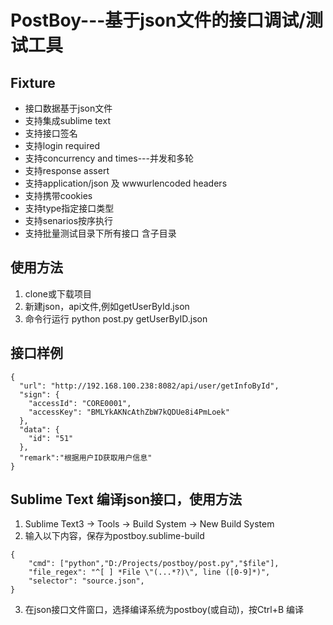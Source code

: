 # PostBoy---基于json文件的接口调试/测试工具

## Fixture
* 接口数据基于json文件
* 支持集成sublime text
* 支持接口签名
* 支持login required
* 支持concurrency and times---并发和多轮
* 支持response assert
* 支持application/json 及 wwwurlencoded headers
* 支持携带cookies
* 支持type指定接口类型
* 支持senarios按序执行
* 支持批量测试目录下所有接口 含子目录

## 使用方法
1. clone或下载项目
2. 新建json，api文件,例如getUserById.json
3. 命令行运行 python post.py getUserByID.json

## 接口样例
```
{
  "url": "http://192.168.100.238:8082/api/user/getInfoById",
  "sign": {
    "accessId": "CORE0001",
    "accessKey": "BMLYkAKNcAthZbW7kQDUe8i4PmLoek"
  },
  "data": {
    "id": "51"
  },
  "remark":"根据用户ID获取用户信息"
}
```


## Sublime Text  编译json接口，使用方法
1. Sublime Text3 -> Tools -> Build System -> New Build System
2. 输入以下内容，保存为postboy.sublime-build 
```
{
    "cmd": ["python","D:/Projects/postboy/post.py","$file"],
    "file_regex": "^[ ] *File \"(...*?)\", line ([0-9]*)",
    "selector": "source.json",
}
```
3. 在json接口文件窗口，选择编译系统为postboy(或自动)，按Ctrl+B 编译


